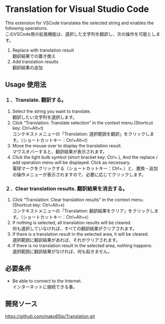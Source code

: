 # Translation for Visual Studio Code

This extension for VSCode translates the selected string and enables the following operations.  
このVSCode用の拡張機能は、選択した文字列を翻訳し、次の操作を可能とします。

1. Replace with translation result  
  翻訳結果での置き換え  
2. Add translation results  
  翻訳結果の追加

## Usage  使用法

### １．Translate.  翻訳する。

1. Select the string you want to translate.  
  翻訳したい文字列を選択します。
2. Click “Translation: Translate selection” in the context menu.(Shortcut key: Ctrl+Alt+t)  
  コンテキストメニューの「Translation: 選択範囲を翻訳」をクリックします。（ショートカットキー：Ctrl+Alt+t）
3. Move the mouse over to display the translation result.  
  マウスオバーすると、翻訳結果が表示されます。
4. Click the light bulb symbol (short bracket key: Ctrl+.), And the replace / add operation menu will be displayed. Click as necessary.  
  電球マークをクリックする（ショートカットキー：Ctrl+.）と、置換・追加の操作メニューが表示されますので、必要に応じてクリックします。

### ２．Clear translation results.  翻訳結果を消去する。

1. Click “Translation: Clear translation results” in the context menu.(Shortcut key: Ctrl+Alt+x)  
コンテキストメニューの「Translation: 翻訳結果をクリア」をクリックします。（ショートカットキー：Ctrl+Alt+x）
2. If nothing is selected, all translation results will be cleared.  
  何も選択していなければ、すべての翻訳結果がクリアされます。
3. If there is a translation result in the selected area, it will be cleared.  
  選択範囲に翻訳結果があれば、それがクリアされます。
4. If there is no translation result in the selected area, nothing happens.  
  選択範囲に翻訳結果がなければ、何も起きません。

## 必要条件

- Be able to connect to the Internet.  
  インターネットに接続できる事。

## 開発ソース

<https://github.com/mako65jp/Translation.git>
